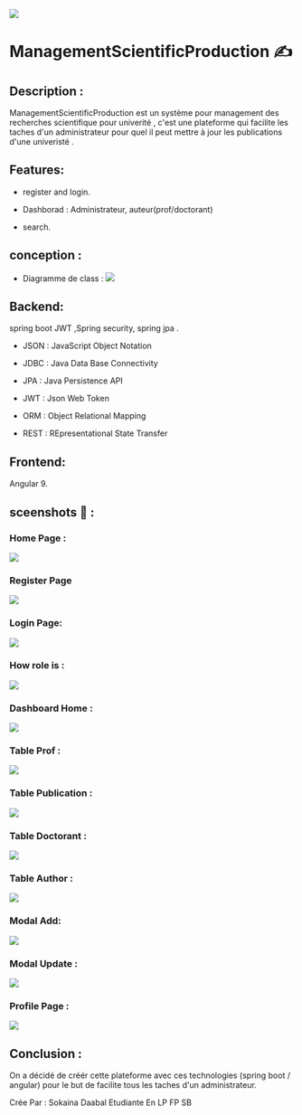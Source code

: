 <img src="https://github.com/sokainadaabal/researchScientific/blob/main/ManagementScientificProdcution.png"></img> 
# ManagementScientificProduction  :writing_hand: 

## Description : 

ManagementScientificProduction est un système pour management des recherches scientifique pour univerité , c'est une plateforme qui facilite les taches d'un  administrateur 
pour quel il peut  mettre à jour les publications d'une  univeristé .


## Features:
- register and login.

- Dashborad : Administrateur, auteur(prof/doctorant)

- search.

## conception : 
- Diagramme de class :
<img src="https://github.com/sokainadaabal/researchScientific/blob/main/Mai.png"></img> 

## Backend:
spring boot JWT ,Spring  security, spring jpa  .


- JSON : JavaScript Object Notation

- JDBC : Java Data Base Connectivity

- JPA : Java Persistence API

- JWT : Json Web Token

- ORM : Object Relational Mapping

- REST : REpresentational State Transfer

## Frontend:
Angular 9.

## sceenshots :camera_flash: : 
### Home Page :
<img src="https://github.com/sokainadaabal/researchScientific/blob/main/home.png"></img> 
### Register Page
<img src="https://github.com/sokainadaabal/researchScientific/blob/main/inscreption.png"></img> 
### Login Page:
<img src="https://github.com/sokainadaabal/researchScientific/blob/main/login.png"></img> 
### How role is :
<img src="https://github.com/sokainadaabal/researchScientific/blob/main/connectwithrole.png"></img> 
### Dashboard Home :
<img src="https://github.com/sokainadaabal/researchScientific/blob/main/dashbordhome.png"></img> 
### Table Prof : 
<img src="https://github.com/sokainadaabal/researchScientific/blob/main/prof.png"></img> 
### Table Publication :
<img src="https://github.com/sokainadaabal/researchScientific/blob/main/publication.png"></img> 
### Table Doctorant : 
<img src="https://github.com/sokainadaabal/researchScientific/blob/main/doctorant.png"></img> 
### Table Author :
<img src="https://github.com/sokainadaabal/researchScientific/blob/main/actor.png"></img> 
### Modal Add:
<img src="https://github.com/sokainadaabal/researchScientific/blob/main/add.png"></img> 
### Modal Update : 
<img src="https://github.com/sokainadaabal/researchScientific/blob/main/update.png"></img> 
### Profile Page : 
<img src="https://github.com/sokainadaabal/researchScientific/blob/main/profile.png"></img> 

## Conclusion :
 On a décidé de créér cette plateforme avec ces technologies (spring boot / angular)  pour le but de facilite tous les taches d'un administrateur.
 


Crée Par : Sokaina Daabal Etudiante En LP FP SB 
